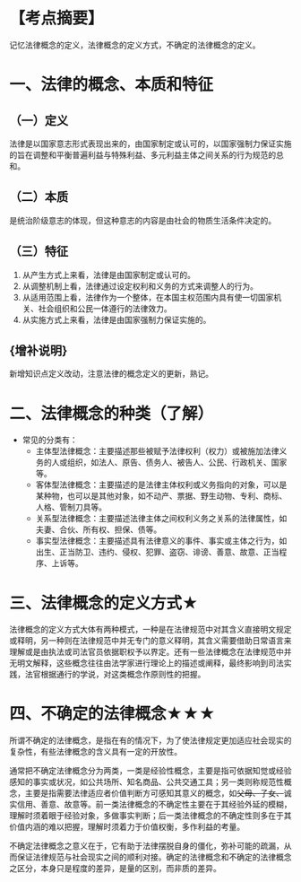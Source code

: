 # 【考点摘要】
记忆法律概念的定义，法律概念的定义方式，不确定的法律概念的定义。
# 一、法律的概念、本质和特征
## （一）定义
法律是以国家意志形式表现出来的，由国家制定或认可的，以国家强制力保证实施的旨在调整和平衡普遍利益与特殊利益、多元利益主体之间关系的行为规范的总和。
## （二）本质
是统治阶级意志的体现，但这种意志的内容是由社会的物质生活条件决定的。
## （三）特征
1. 从产生方式上来看，法律是由国家制定或认可的。
2. 从调整机制上看，法律通过设定权利和义务的方式来调整人的行为。
3. 从适用范围上看，法律作为一个整体，在本国主权范围内具有使一切国家机关、社会组织和公民一体遵行的法律效力。
4. 从实施方式上来看，法律是由国家强制力保证实施的。
## {增补说明}
新增知识点定义改动，注意法律的概念定义的更新，熟记。
# 二、法律概念的种类（了解）
- 常见的分类有：
	- 主体型法律概念：主要描述那些被赋予法律权利（权力）或被施加法律义务的人或组织，如法人、原告、债务人、被告人、公民、行政机关、国家等。
	- 客体型法律概念：主要描述的是法律主体权利或义务指向的对象，可以是某种物，也可以是其他对象，如不动产、票据、野生动物、专利、商标、人格、管制刀具等。
	- 关系型法律概念：主要描述法律主体之间权利义务之关系的法律属性，如夫妻、合伙、所有权、担保、债等。
	- 事实型法律概念：主要描述具有法律意义的事件、事实或主体之行为，如出生、正当防卫、违约、侵权、犯罪、盗窃、诽谤、善意、故意、正当程序、上诉等。
# 三、法律概念的定义方式★
法律概念的定义方式大体有两种模式，一种是在法律规范中对其含义直接明文规定或释明，另一种则在法律规范中并无专门的意义释明，其含义需要借助日常语言来理解或是由执法或司法官员依据职权予以界定。还有一些法律概念在法律规范中并无明文解释，这些概念往往由法学家进行理论上的描述或阐释，最终影响到司法实践，法官根据通行的学说，对这类概念作原则性的把握。
# 四、不确定的法律概念★★★
所谓不确定的法律概念，是指在有的情况下，为了使法律规定更加适应社会现实的复杂性，有些法律概念的含义具有一定的开放性。

通常把不确定法律概念分为两类，一类是经验性概念，主要是指可依据知觉或经验感知的事实或状况，如公共场所、知名商品、公共交通工具；另一类则称规范性概念，主要是指需要法律适应者价值判断方可感知其意义的概念，如~~父母、子女、~~诚实信用、善意、故意等。前一类法律概念的不确定性主要在于其经验外延的模糊，理解时须着眼于经验对象，多做事实判断；后一类法律概念的不确定性则多在于其价值内涵的难以把握，理解时须着力于价值权衡，多作利益的考量。

不确定法律概念之意义在于，它有助于法律摆脱自身的僵化，弥补可能的疏漏，从而保证法律规范与社会现实之间的顺利对接。确定的法律概念和不确定的法律概念之区分，本身只是程度的差异，是量的区别，而非质的差异。